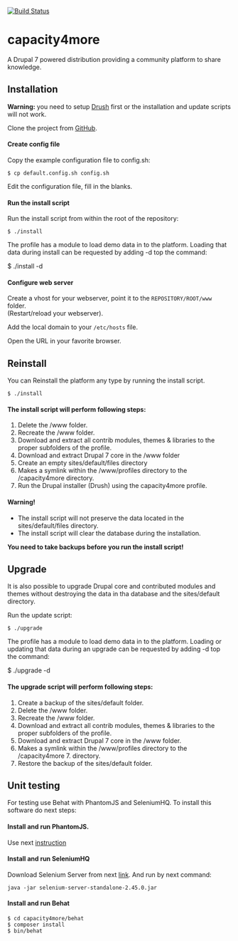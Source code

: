 [![Build Status](https://travis-ci.org/capacity4dev/capacity4more.png?branch=master)](https://travis-ci.org/capacity4dev/capacity4more)

# capacity4more

A Drupal 7 powered distribution providing a community platform to share
knowledge.



## Installation

**Warning:** you need to setup [Drush](https://github.com/drush-ops/drush)
first or the installation and update scripts will not work.

Clone the project from [GitHub](https://github.com/capacity4dev/capacity4more).

#### Create config file

Copy the example configuration file to config.sh:

	$ cp default.config.sh config.sh 

Edit the configuration file, fill in the blanks.


#### Run the install script

Run the install script from within the root of the repository:

	$ ./install

The profile has a module to load demo data in to the platform.
Loading that data during install can be requested by adding -d top the command:

  $ ./install -d
	
	
#### Configure web server

Create a vhost for your webserver, point it to the `REPOSITORY/ROOT/www` folder.  
(Restart/reload your webserver).

Add the local domain to your ```/etc/hosts``` file.

Open the URL in your favorite browser.



## Reinstall

You can Reinstall the platform any type by running the install script.

	$ ./install

	
#### The install script will perform following steps:

1. Delete the /www folder.
2. Recreate the /www folder.
3. Download and extract all contrib modules, themes & libraries to the proper
   subfolders of the profile.
4. Download and extract Drupal 7 core in the /www folder
5. Create an empty sites/default/files directory
6. Makes a symlink within the /www/profiles directory to the /capacity4more
   directory.
7. Run the Drupal installer (Drush) using the capacity4more profile.

#### Warning!

* The install script will not preserve the data located in the
  sites/default/files directory.
* The install script will clear the database during the installation.

**You need to take backups before you run the install script!**



## Upgrade

It is also possible to upgrade Drupal core and contributed modules and themes
without destroying the data in tha database and the sites/default directory.

Run the update script:

	$ ./upgrade

The profile has a module to load demo data in to the platform.
Loading or updating that data during an upgrade can be requested by
adding -d top the command:

  $ ./upgrade -d

	
#### The upgrade script will perform following steps:

1. Create a backup of the sites/default folder.
2. Delete the /www folder.
3. Recreate the /www folder.
4. Download and extract all contrib modules, themes & libraries to the proper
   subfolders of the profile.
5. Download and extract Drupal 7 core in the /www folder.
6. Makes a symlink within the /www/profiles directory to the
   /capacity4more 7. directory.
7. Restore the backup of the sites/default folder.

## Unit testing
   
For testing use Behat with PhantomJS and SeleniumHQ. To install this software do next steps:

#### Install and run PhantomJS.
Use next [instruction](https://github.com/Gizra/KnowledgeBase/wiki/Behat-phantomJs-install)

#### Install and run SeleniumHQ

Download Selenium Server from next [link](http://docs.seleniumhq.org/download/).
And run by next command:
```
java -jar selenium-server-standalone-2.45.0.jar
```

#### Install and run Behat
```shell
$ cd capacity4more/behat
$ composer install
$ bin/behat
```
